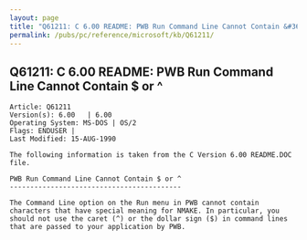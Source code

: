 ```yaml
---
layout: page
title: "Q61211: C 6.00 README: PWB Run Command Line Cannot Contain &#36; or ^"
permalink: /pubs/pc/reference/microsoft/kb/Q61211/
---
```


## Q61211: C 6.00 README: PWB Run Command Line Cannot Contain &#36; or ^

	Article: Q61211
	Version(s): 6.00   | 6.00
	Operating System: MS-DOS | OS/2
	Flags: ENDUSER |
	Last Modified: 15-AUG-1990
	
	The following information is taken from the C Version 6.00 README.DOC
	file.
	
	PWB Run Command Line Cannot Contain $ or ^
	------------------------------------------
	
	The Command Line option on the Run menu in PWB cannot contain
	characters that have special meaning for NMAKE. In particular, you
	should not use the caret (^) or the dollar sign ($) in command lines
	that are passed to your application by PWB.

